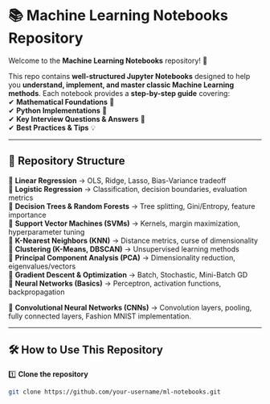 # 📚 Machine Learning Notebooks Repository  

Welcome to the **Machine Learning Notebooks** repository! 🚀  

This repo contains **well-structured Jupyter Notebooks** designed to help you **understand, implement, and master classic Machine Learning methods**. Each notebook provides a **step-by-step guide** covering:  
✔ **Mathematical Foundations** 🧮  
✔ **Python Implementations** 🐍  
✔ **Key Interview Questions & Answers** 🎯  
✔ **Best Practices & Tips** 💡  

---

## 📂 Repository Structure  

🔹 **Linear Regression** → OLS, Ridge, Lasso, Bias-Variance tradeoff  
🔹 **Logistic Regression** → Classification, decision boundaries, evaluation metrics  
🔹 **Decision Trees & Random Forests** → Tree splitting, Gini/Entropy, feature importance  
🔹 **Support Vector Machines (SVMs)** → Kernels, margin maximization, hyperparameter tuning  
🔹 **K-Nearest Neighbors (KNN)** → Distance metrics, curse of dimensionality  
🔹 **Clustering (K-Means, DBSCAN)** → Unsupervised learning methods  
🔹 **Principal Component Analysis (PCA)** → Dimensionality reduction, eigenvalues/vectors  
🔹 **Gradient Descent & Optimization** → Batch, Stochastic, Mini-Batch GD  
🔹 **Neural Networks (Basics)** → Perceptron, activation functions, backpropagation

🔹 **Convolutional Neural Networks (CNNs)** → Convolution layers, pooling, fully connected layers, Fashion MNIST implementation.

---

## 🛠 How to Use This Repository  

1️⃣ **Clone the repository**  
```bash
git clone https://github.com/your-username/ml-notebooks.git
